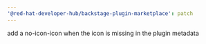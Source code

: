 ```yaml
---
'@red-hat-developer-hub/backstage-plugin-marketplace': patch
---
```


add a no-icon-icon when the icon is missing in the plugin metadata
